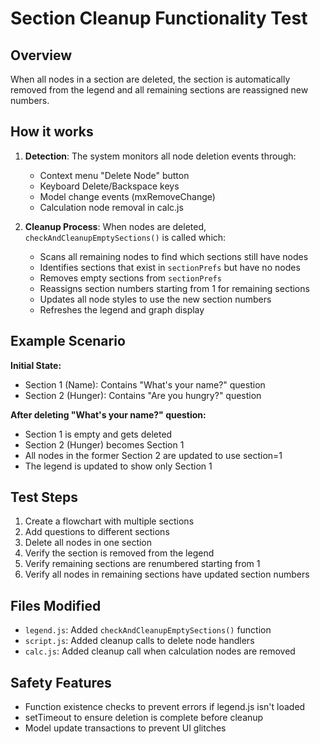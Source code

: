 # Section Cleanup Functionality Test

## Overview
When all nodes in a section are deleted, the section is automatically removed from the legend and all remaining sections are reassigned new numbers.

## How it works

1. **Detection**: The system monitors all node deletion events through:
   - Context menu "Delete Node" button
   - Keyboard Delete/Backspace keys
   - Model change events (mxRemoveChange)
   - Calculation node removal in calc.js

2. **Cleanup Process**: When nodes are deleted, `checkAndCleanupEmptySections()` is called which:
   - Scans all remaining nodes to find which sections still have nodes
   - Identifies sections that exist in `sectionPrefs` but have no nodes
   - Removes empty sections from `sectionPrefs`
   - Reassigns section numbers starting from 1 for remaining sections
   - Updates all node styles to use the new section numbers
   - Refreshes the legend and graph display

## Example Scenario

**Initial State:**
- Section 1 (Name): Contains "What's your name?" question
- Section 2 (Hunger): Contains "Are you hungry?" question

**After deleting "What's your name?" question:**
- Section 1 is empty and gets deleted
- Section 2 (Hunger) becomes Section 1
- All nodes in the former Section 2 are updated to use section=1
- The legend is updated to show only Section 1

## Test Steps

1. Create a flowchart with multiple sections
2. Add questions to different sections
3. Delete all nodes in one section
4. Verify the section is removed from the legend
5. Verify remaining sections are renumbered starting from 1
6. Verify all nodes in remaining sections have updated section numbers

## Files Modified

- `legend.js`: Added `checkAndCleanupEmptySections()` function
- `script.js`: Added cleanup calls to delete node handlers
- `calc.js`: Added cleanup call when calculation nodes are removed

## Safety Features

- Function existence checks to prevent errors if legend.js isn't loaded
- setTimeout to ensure deletion is complete before cleanup
- Model update transactions to prevent UI glitches 